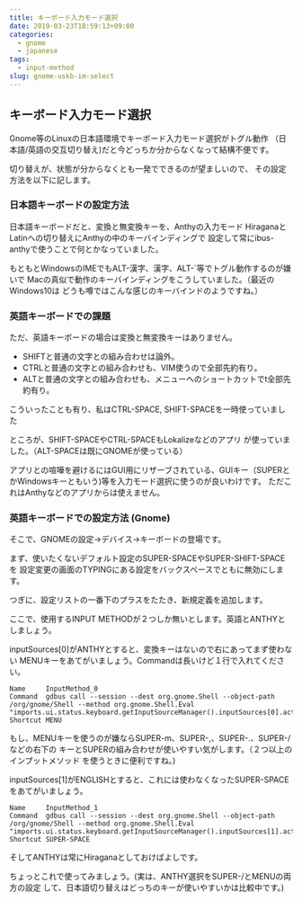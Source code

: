 ```yaml
---
title: キーボード入力モード選択
date: 2019-03-23T18:59:13+09:00
categories:
  - gnome
  - japanese
tags:
  - input-method
slug: gnome-uskb-im-select
---
```


## キーボード入力モード選択

Gnome等のLinuxの日本語環境でキーボード入力モード選択がトグル動作
（日本語/英語の交互切り替え)だと今どっちか分からなくなって結構不便です。

切り替えが、状態が分からなくとも一発でできるのが望ましいので、
その設定方法を以下に記します。

### 日本語キーボードの設定方法

日本語キーボードだと、変換と無変換キーを、Anthyの入力モード
HiraganaとLatinへの切り替えにAnthyの中のキーバインディングで
設定して常にibus-anthyで使うことで何とかなっていました。

もともとWindowsのIMEでもALT-漢字、漢字、ALT-`等でトグル動作するのが嫌いで
Macの真似で動作のキーバインディングをこうしていました。（最近のWindows10は
どうも噂ではこんな感じのキーバインドのようですね。）

### 英語キーボードでの課題

ただ、英語キーボードの場合は変換と無変換キーはありません。

  * SHIFTと普通の文字との組み合わせは論外。
  * CTRLと普通の文字との組み合わせも、VIM使うので全部先約有り。
  * ALTと普通の文字との組み合わせも、メニューへのショートカットでt全部先約有り。

こういったことも有り、私はCTRL-SPACE, SHIFT-SPACEを一時使っていました

ところが、SHIFT-SPACEやCTRL-SPACEもLokalizeなどのアプリ
が使っていました。（ALT-SPACEは既にGNOMEが使っている）

アプリとの喧嘩を避けるにはGUI用にリザーブされている、GUIキー（SUPERと
かWindowsキーともいう)等を入力モード選択に使うのが良いわけです。
ただこれはAnthyなどのアプリからは使えません。

### 英語キーボードでの設定方法 (Gnome)

そこで、GNOMEの設定→デバイス→キーボードの登場です。

まず、使いたくないデフォルト設定のSUPER-SPACEやSUPER-SHIFT-SPACEを
設定変更の画面のTYPINGにある設定をバックスペースでともに無効にします。

つぎに、設定リストの一番下のプラスをたたき、新規定義を追加します。

ここで、使用するINPUT METHODが２つしか無いとします。英語とANTHYとしましょう。

inputSources[0]がANTHYとすると、変換キーはないので右にあってまず使わない
MENUキーをあてがいましょう。Commandは長いけど１行で入れてください。
```
Name     InputMethod_0
Command  gdbus call --session --dest org.gnome.Shell --object-path /org/gnome/Shell --method org.gnome.Shell.Eval  "imports.ui.status.keyboard.getInputSourceManager().inputSources[0].activate()"
Shortcut MENU
```

もし、MENUキーを使うのが嫌ならSUPER-m、SUPER-,、SUPER-.、SUPER-/などの右下の
キーとSUPERの組み合わせが使いやすい気がします。（２つ以上のインプットメソッド
を使うときに便利ですね。)

inputSources[1]がENGLISHとすると、これには使わなくなったSUPER-SPACE
をあてがいましょう。

```
Name     InputMethod_1
Command  gdbus call --session --dest org.gnome.Shell --object-path /org/gnome/Shell --method org.gnome.Shell.Eval  "imports.ui.status.keyboard.getInputSourceManager().inputSources[1].activate()"
Shortcut SUPER-SPACE
```

そしてANTHYは常にHiraganaとしておけばよしです。

ちょっとこれで使ってみましょう。(実は、ANTHY選択をSUPER-/とMENUの両方の設定
して、日本語切り替えはどっちのキーが使いやすいかは比較中です。)


